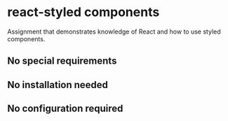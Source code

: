 # react-styled components
Assignment that demonstrates knowledge of React and how to use styled components.

## No special requirements


## No installation needed


## No configuration required
